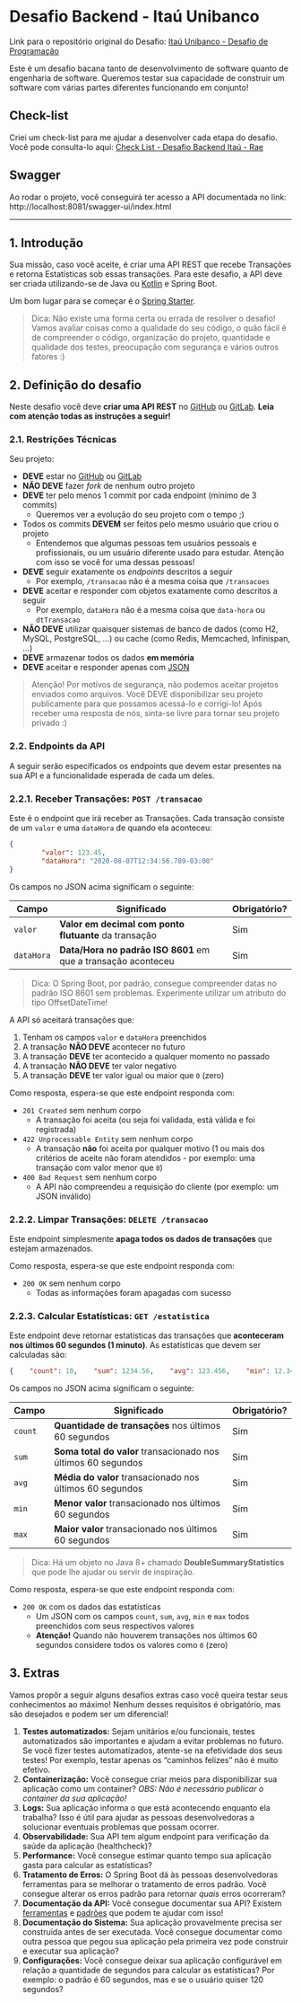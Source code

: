 # Desafio Backend - Itaú Unibanco

Link para o repositório original do Desafio: [Itaú Unibanco - Desafio de Programação](https://github.com/rafaellins-itau/desafio-itau-vaga-99-junior)

Este é um desafio bacana tanto de desenvolvimento de software quanto de engenharia de software. Queremos testar sua capacidade de construir um software com várias partes diferentes funcionando em conjunto!

## Check-list
Criei um check-list para me ajudar a desenvolver cada etapa do desafio. Você pode consulta-lo aqui: [Check List - Desafio Backend Itaú - Rae](https://sandy-morocco-0da.notion.site/Check-List-Desafio-Backend-Ita-1514f4c3dbcf8008acb7d5c62e7cbdab?pvs=4)

## Swagger
Ao rodar o projeto, você conseguirá ter acesso a API documentada no link:
http://localhost:8081/swagger-ui/index.html

---
## 1. Introdução

Sua missão, caso você aceite, é criar uma API REST que recebe Transações e retorna Estatísticas sob essas transações. Para este desafio, a API deve ser criada utilizando-se de Java ou [Kotlin](https://kotlinlang.org/) e Spring Boot.

Um bom lugar para se começar é o [Spring Starter](https://start.spring.io/).

> Dica: Não existe uma forma certa ou errada de resolver o desafio! Vamos avaliar coisas como a qualidade do seu código, o quão fácil é de compreender o código, organização do projeto, quantidade e qualidade dos testes, preocupação com segurança e vários outros fatores :)
> 

## 2. Definição do desafio

Neste desafio você deve **criar uma API REST** no [GitHub](https://github.com/) ou [GitLab](https://gitlab.com/). **Leia com atenção todas as instruções a seguir!**

### 2.1. Restrições Técnicas

Seu projeto:

- **DEVE** estar no [GitHub](https://github.com/) ou [GitLab](https://gitlab.com/)
- **NÃO DEVE** fazer *fork* de nenhum outro projeto
- **DEVE** ter pelo menos 1 commit por cada endpoint (mínimo de 3 commits)
    - Queremos ver a evolução do seu projeto com o tempo ;)
- Todos os commits **DEVEM** ser feitos pelo mesmo usuário que criou o projeto
    - Entendemos que algumas pessoas tem usuários pessoais e profissionais, ou um usuário diferente usado para estudar. Atenção com isso se você for uma dessas pessoas!
- **DEVE** seguir exatamente os *endpoints* descritos a seguir
    - Por exemplo, `/transacao` não é a mesma coisa que `/transacoes`
- **DEVE** aceitar e responder com objetos exatamente como descritos a seguir
    - Por exemplo, `dataHora` não é a mesma coisa que `data-hora` ou `dtTransacao`
- **NÃO DEVE** utilizar quaisquer sistemas de banco de dados (como H2, MySQL, PostgreSQL, …) ou cache (como Redis, Memcached, Infinispan, …)
- **DEVE** armazenar todos os dados **em memória**
- **DEVE** aceitar e responder apenas com [JSON](https://www.json.org/json-pt.html)

> Atenção! Por motivos de segurança, não podemos aceitar projetos enviados como arquivos. Você DEVE disponibilizar seu projeto publicamente para que possamos acessá-lo e corrigi-lo! Após receber uma resposta de nós, sinta-se livre para tornar seu projeto privado :)
> 

### 2.2. Endpoints da API

A seguir serão especificados os endpoints que devem estar presentes na sua API e a funcionalidade esperada de cada um deles.

### 2.2.1. Receber Transações: `POST /transacao`

Este é o endpoint que irá receber as Transações. Cada transação consiste de um `valor` e uma `dataHora` de quando ela aconteceu:

```json
{   
		"valor": 123.45,    
		"dataHora": "2020-08-07T12:34:56.789-03:00"
}
```

Os campos no JSON acima significam o seguinte:

| Campo | Significado | Obrigatório? |
| --- | --- | --- |
| `valor` | **Valor em decimal com ponto flutuante** da transação | Sim |
| `dataHora` | **Data/Hora no padrão ISO 8601** em que a transação aconteceu | Sim |

> Dica: O Spring Boot, por padrão, consegue compreender datas no padrão ISO 8601 sem problemas. Experimente utilizar um atributo do tipo OffsetDateTime!
> 

A API só aceitará transações que:

1. Tenham os campos `valor` e `dataHora` preenchidos
2. A transação **NÃO DEVE** acontecer no futuro
3. A transação **DEVE** ter acontecido a qualquer momento no passado
4. A transação **NÃO DEVE** ter valor negativo
5. A transação **DEVE** ter valor igual ou maior que `0` (zero)

Como resposta, espera-se que este endpoint responda com:

- `201 Created` sem nenhum corpo
    - A transação foi aceita (ou seja foi validada, está válida e foi registrada)
- `422 Unprocessable Entity` sem nenhum corpo
    - A transação **não** foi aceita por qualquer motivo (1 ou mais dos critérios de aceite não foram atendidos - por exemplo: uma transação com valor menor que `0`)
- `400 Bad Request` sem nenhum corpo
    - A API não compreendeu a requisição do cliente (por exemplo: um JSON inválido)

### 2.2.2. Limpar Transações: `DELETE /transacao`

Este endpoint simplesmente **apaga todos os dados de transações** que estejam armazenados.

Como resposta, espera-se que este endpoint responda com:

- `200 OK` sem nenhum corpo
    - Todas as informações foram apagadas com sucesso

### 2.2.3. Calcular Estatísticas: `GET /estatistica`

Este endpoint deve retornar estatísticas das transações que **aconteceram nos últimos 60 segundos (1 minuto)**. As estatísticas que devem ser calculadas são:

```json
{    "count": 10,    "sum": 1234.56,    "avg": 123.456,    "min": 12.34,    "max": 123.56}
```

Os campos no JSON acima significam o seguinte:

| Campo | Significado | Obrigatório? |
| --- | --- | --- |
| `count` | **Quantidade de transações** nos últimos 60 segundos | Sim |
| `sum` | **Soma total do valor** transacionado nos últimos 60 segundos | Sim |
| `avg` | **Média do valor** transacionado nos últimos 60 segundos | Sim |
| `min` | **Menor valor** transacionado nos últimos 60 segundos | Sim |
| `max` | **Maior valor** transacionado nos últimos 60 segundos | Sim |

> Dica: Há um objeto no Java 8+ chamado **DoubleSummaryStatistics** que pode lhe ajudar ou servir de inspiração.
> 

Como resposta, espera-se que este endpoint responda com:

- `200 OK` com os dados das estatísticas
    - Um JSON com os campos `count`, `sum`, `avg`, `min` e `max` todos preenchidos com seus respectivos valores
    - **Atenção!** Quando não houverem transações nos últimos 60 segundos considere todos os valores como `0` (zero)

## 3. Extras

Vamos propôr a seguir alguns desafios extras caso você queira testar seus conhecimentos ao máximo! Nenhum desses requisitos é obrigatório, mas são desejados e podem ser um diferencial!

1. **Testes automatizados:** Sejam unitários e/ou funcionais, testes automatizados são importantes e ajudam a evitar problemas no futuro. Se você fizer testes automatizados, atente-se na efetividade dos seus testes! Por exemplo, testar apenas os “caminhos felizes” não é muito efetivo.
2. **Containerização:** Você consegue criar meios para disponibilizar sua aplicação como um container? *OBS: Não é necessário publicar o container da sua aplicação!*
3. **Logs:** Sua aplicação informa o que está acontecendo enquanto ela trabalha? Isso é útil para ajudar as pessoas desenvolvedoras a solucionar eventuais problemas que possam ocorrer.
4. **Observabilidade:** Sua API tem algum endpoint para verificação da saúde da aplicação (healthcheck)?
5. **Performance:** Você consegue estimar quanto tempo sua aplicação gasta para calcular as estatísticas?
6. **Tratamento de Erros:** O Spring Boot dá às pessoas desenvolvedoras ferramentas para se melhorar o tratamento de erros padrão. Você consegue alterar os erros padrão para retornar *quais* erros ocorreram?
7. **Documentação da API:** Você consegue documentar sua API? Existem [ferramentas](https://swagger.io/) e [padrões](http://raml.org/) que podem te ajudar com isso!
8. **Documentação do Sistema:** Sua aplicação provavelmente precisa ser construída antes de ser executada. Você consegue documentar como outra pessoa que pegou sua aplicação pela primeira vez pode construir e executar sua aplicação?
9. **Configurações:** Você consegue deixar sua aplicação configurável em relação a quantidade de segundos para calcular as estatísticas? Por exemplo: o padrão é 60 segundos, mas e se o usuário quiser 120 segundos?
